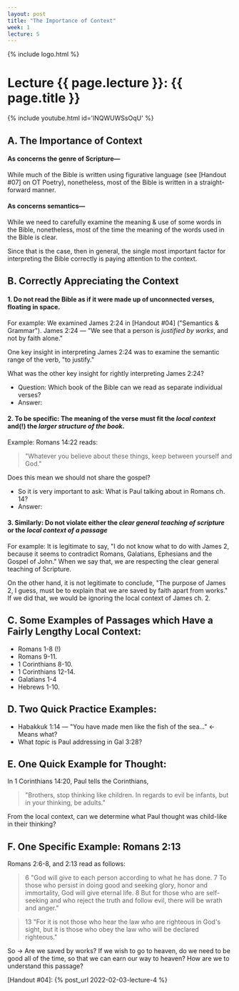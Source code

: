 ```yaml
---
layout: post
title: "The Importance of Context"
week: 1
lecture: 5
---
```


{% include logo.html %}

# Lecture {{ page.lecture }}: {{ page.title }}

{% include youtube.html id='lNQWUWSsOqU' %}

## A. The Importance of Context

#### As concerns the genre of Scripture—
While much of the Bible is written using figurative language (see [Handout #07] on OT Poetry), nonetheless, most of the Bible is written in a straight-forward manner.

#### As concerns semantics—
While we need to carefully examine the meaning & use of some words in the Bible, nonetheless, most of the time the meaning of the words used in the Bible is clear.

Since that is the case, then in general, the single most important factor for interpreting the Bible correctly is paying attention to the context.

## B. Correctly Appreciating the Context

#### 1. Do not read the Bible as if it were made up of unconnected verses, floating in space.

For example: We examined James 2:24 in [Handout #04] ("Semantics & Grammar"). James 2:24 — "We see that a person is _justified by works_, and not by faith alone."

One key insight in interpreting James 2:24 was to examine the semantic range of the verb, "to justify."

What was the other key insight for rightly interpreting James 2:24?

- Question: Which book of the Bible can we read as separate individual verses?
- Answer:

#### 2. To be specific: The meaning of the verse must fit the _local context_ and(!) the _larger structure of the book_.

Example: Romans 14:22 reads:
> "Whatever you believe about these things, keep between yourself and God."

Does this mean we should not share the gospel?

- So it is very important to ask: What is Paul talking about in Romans ch. 14?
- Answer:

#### 3. Similarly: Do not violate either the _clear general teaching of scripture_ or the _local context of a passage_

For example: It is legitimate to say, "I do not know what to do with James 2, because it seems to contradict Romans, Galatians, Ephesians and the Gospel of John." When we say that, we are respecting the clear general teaching of Scripture.

On the other hand, it is not legitimate to conclude, "The purpose of James 2, I guess, must be to explain that we are saved by faith apart from works." If we did that, we would be ignoring the local context of James ch. 2.

## C. Some Examples of Passages which Have a Fairly Lengthy Local Context:
- Romans 1-8 (!)
- Romans 9-11.
- 1 Corinthians 8-10.
- 1 Corinthians 12-14.
- Galatians 1-4
- Hebrews 1-10.

## D. Two Quick Practice Examples:
- Habakkuk 1:14 — "You have made men like the fish of the sea..." <- Means what?
- What *topic* is Paul addressing in Gal 3:28?

## E. One Quick Example for Thought:
In 1 Corinthians 14:20, Paul tells the Corinthians,

> "Brothers, stop thinking like children. In regards to evil be infants, but in your thinking, be adults."

From the local context, can we determine what Paul thought was child-like in their thinking?

## F. One Specific Example: Romans 2:13
Romans 2:6-8, and 2:13 read as follows:

> 6 "God will give to each person according to what he has done. 7 To those who persist in doing good and seeking glory, honor and immortality, God will give eternal life. 8 But for those who are self-seeking and who reject the truth and follow evil, there will be wrath and anger."

> 13 "For it is not those who hear the law who are righteous in God's sight, but it is those who obey the law who will be declared righteous."

So -> Are we saved by works? If we wish to go to heaven, do we need to be good all of the time, so that we can earn our way to heaven? How are we to understand this passage?

[Handout #04]: {% post_url 2022-02-03-lecture-4 %}